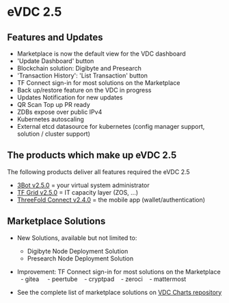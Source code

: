 # eVDC 2.5 

## Features and Updates

- Marketplace is now the default view for the VDC dashboard 
- 'Update Dashboard' button 
- Blockchain solution: Digibyte and Presearch 
- 'Transaction History': 'List Transaction' button  
- TF Connect sign-in for most solutions on the Marketplace
- Back up/restore feature on the VDC in progress
- Updates Notification for new updates
- QR Scan Top up PR ready
- ZDBs expose over public IPv4
- Kubernetes autoscaling
- External etcd datasource for kubernetes (config manager support, solution / cluster support)


## The products which make up eVDC 2.5

The following products deliver all features required the eVDC 2.5

- [3Bot v2.5.0](https://github.com/threefoldtech/home/blob/master/products/3bot2.5.md) = your virtual system administrator
- [TF Grid v2.5.0](https://github.com/threefoldtech/home/blob/master/products/tfgrid2.5.md) = IT capacity layer (ZOS, ...)
- [ThreeFold Connect v2.4.0](https://github.com/threefoldtech/home/blob/master/products/threefoldconnect2.3.md) = the mobile app (wallet/authentication)

## Marketplace Solutions

 - New Solutions, available but not limited to:
 
    - Digibyte Node Deployment Solution
    - Presearch Node Deployment Solution

- Improvement: TF Connect sign-in for most solutions on the Marketplace
   - gitea 
   - peertube
   - cryptpad
   - zeroci
   - mattermost
- See the complete list of marketplace solutions on [VDC Charts repository](https://github.com/threefoldtech/vdc-solutions-charts)






